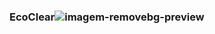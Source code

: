 ### EcoClear![imagem-removebg-preview](https://github.com/user-attachments/assets/22926ce8-0e94-4f6f-83a0-9a09620e7cdc)





